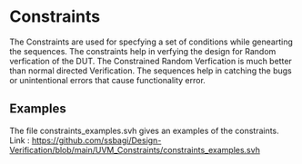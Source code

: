 # Constraints

The Constraints are used for specfying a set of conditions while genearting the sequences. The constraints help in verfying the design for Random verfication of the DUT. 
The Constrained Random Verfication is much better than normal directed Verification. The sequences help in catching the bugs or unintentional errors that cause functionality error.

## Examples 
The file constraints_examples.svh gives an examples of the constraints. 
Link : https://github.com/ssbagi/Design-Verification/blob/main/UVM_Constraints/constraints_examples.svh



